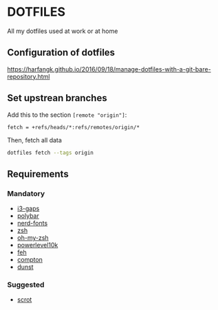 # DOTFILES

All my dotfiles used at work or at home

## Configuration of dotfiles

https://harfangk.github.io/2016/09/18/manage-dotfiles-with-a-git-bare-repository.html

## Set upstrean branches

Add this to the section `[remote "origin"]`:

```
fetch = +refs/heads/*:refs/remotes/origin/*
```

Then, fetch all data

```sh
dotfiles fetch --tags origin
```

## Requirements

### Mandatory

- [i3-gaps](https://github.com/Airblader/i3)
- [polybar](https://github.com/polybar/polybar)
- [nerd-fonts](https://github.com/ryanoasis/nerd-fonts#option-3-install-script)
- [zsh](https://github.com/zsh-users/zsh)
- [oh-my-zsh](https://ohmyz.sh/)
- [powerlevel10k](https://github.com/romkatv/powerlevel10k)
- [feh](https://github.com/derf/feh)
- [compton](https://github.com/chjj/compton)
- [dunst](https://github.com/dunst-project/dunst)

### Suggested

- [scrot](https://github.com/dreamer/scrot)
